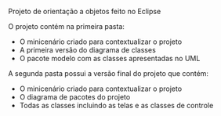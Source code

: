 Projeto de orientação a objetos feito no Eclipse

O projeto contém na primeira pasta:
- O minicenário criado para contextualizar o projeto
- A primeira versão do diagrama de classes 
- O pacote modelo com as classes apresentadas no UML

A segunda pasta possui a versão final do projeto que contém:
- O minicenário criado para contextualizar o projeto
- O diagrama de pacotes do projeto
- Todas as classes incluindo as telas e as classes de controle
